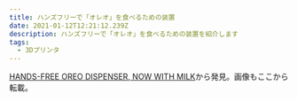 ```yaml
---
title: ハンズフリーで「オレオ」を食べるための装置
date: 2021-01-12T12:21:12.239Z
description: ハンズフリーで「オレオ」を食べるための装置を紹介します
tags:
  - 3Dプリンタ
---
```

[HANDS-FREE OREO DISPENSER, NOW WITH MILK](https://hackaday.com/2020/02/09/hands-free-oreo-dispenser-now-with-milk/)から発見。画像もここから転載。
